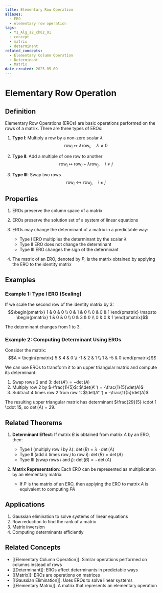 ```yaml
---
title: Elementary Row Operation
aliases:
  - ERO
  - elementary row operation
tags:
  - Y1_Alg_s2_ch02_01
  - concept
  - matrix
  - determinant
related_concepts:
  - Elementary Column Operation
  - Determinant
  - Matrix
date_created: 2025-05-09
---
```


# Elementary Row Operation

## Definition
Elementary Row Operations (EROs) are basic operations performed on the rows of a matrix. There are three types of EROs:

1. **Type I**: Multiply a row by a non-zero scalar $\lambda$
   $$\operatorname{row}_{i} \mapsto \lambda \operatorname{row}_{i}, \quad \lambda \neq 0$$

2. **Type II**: Add a multiple of one row to another
   $$\operatorname{row}_{i} \mapsto \operatorname{row}_{i} + \lambda \operatorname{row}_{j}, \quad i \neq j$$

3. **Type III**: Swap two rows
   $$\operatorname{row}_{i} \leftrightarrow \operatorname{row}_{j}, \quad i \neq j$$

## Properties
1. EROs preserve the column space of a matrix
2. EROs preserve the solution set of a system of linear equations
3. EROs may change the determinant of a matrix in a predictable way:
   - Type I ERO multiplies the determinant by the scalar $\lambda$
   - Type II ERO does not change the determinant
   - Type III ERO changes the sign of the determinant

4. The matrix of an ERO, denoted by $P$, is the matrix obtained by applying the ERO to the identity matrix

## Examples
### Example 1: Type I ERO (Scaling)
If we scale the second row of the identity matrix by 3:
$$\begin{pmatrix} 1 & 0 & 0 \\ 0 & 1 & 0 \\ 0 & 0 & 1 \end{pmatrix} \mapsto \begin{pmatrix} 1 & 0 & 0 \\ 0 & 3 & 0 \\ 0 & 0 & 1 \end{pmatrix}$$

The determinant changes from 1 to 3.

### Example 2: Computing Determinant Using EROs
Consider the matrix:
$$A = \begin{pmatrix} 5 & 4 & 0 \\ -1 & 2 & 1 \\ 1 & -5 & 0 \end{pmatrix}$$

We can use EROs to transform it to an upper triangular matrix and compute its determinant:
1. Swap rows 2 and 3: $\det(A') = -\det(A)$
2. Multiply row 2 by $-\frac{1}{5}$: $\det(A'') = -\frac{1}{5}\det(A)$
3. Subtract 4 times row 2 from row 1: $\det(A''') = -\frac{1}{5}\det(A)$

The resulting upper triangular matrix has determinant $\frac{29}{5} \cdot 1 \cdot 1$, so $\det(A) = 29$.

## Related Theorems
1. **Determinant Effect**: If matrix $B$ is obtained from matrix $A$ by an ERO, then:
   - Type I (multiply row $i$ by $\lambda$): $\det(B) = \lambda \cdot \det(A)$
   - Type II (add $\lambda$ times row $j$ to row $i$): $\det(B) = \det(A)$
   - Type III (swap rows $i$ and $j$): $\det(B) = -\det(A)$

2. **Matrix Representation**: Each ERO can be represented as multiplication by an elementary matrix:
   - If $P$ is the matrix of an ERO, then applying the ERO to matrix $A$ is equivalent to computing $PA$

## Applications
1. Gaussian elimination to solve systems of linear equations
2. Row reduction to find the rank of a matrix
3. Matrix inversion
4. Computing determinants efficiently

## Related Concepts
- [[Elementary Column Operation]]: Similar operations performed on columns instead of rows
- [[Determinant]]: EROs affect determinants in predictable ways
- [[Matrix]]: EROs are operations on matrices
- [[Gaussian Elimination]]: Uses EROs to solve linear systems
- [[Elementary Matrix]]: A matrix that represents an elementary operation
